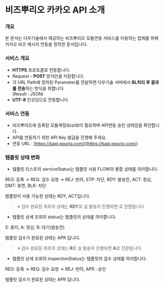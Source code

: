 # 비즈뿌리오 카카오 API 소개

### 개요

본 문서는 다우기술에서 제공하는 비즈뿌리오 모듈연동 서비스를 이용하는 업체를 위해 카카오 비즈 메시지 연동을 정의한 문서입니다.



### 서비스 개요

* **HTTPS** 프로토콜로 연동합니다.
* Request - **POST** 방식만을 지원합니다.
* 각 URL Path에 정의된 Parameter를 전달하면 다우기술 서버에서 **BL처리 후 결과를 전송**하는 방식을 취합니다. \
  (Result : JSON)
* **UTF-8** 인코딩으로 연동합니다.



### 서비스 연동

* 비즈뿌리오에 등록된 모듈계정(bizId)이 필요하며 API연동 승인 상태임을 확인합니다.
* API를 연동하기 위한 API Key 발급을 진행해 주세요.
* 연동 URL : [https://kapi.ppurio.com/](https://kapi.ppurio.com/)



### 템플릿 상태 변화

* 템플릿 리스트의 serviceStatus는 템플릿 사용 FLOW의 통합 상태를 의미합니다.

&#x20;       REG: 등록 → REQ: 검수 요청 → REJ: 반려, STP: 차단, RDY: 발송전, ACT: 정상, DMT: 휴면, BLK: 차단

&#x20;       템플릿이 사용 가능한 상태는 RDY, ACT입니다.

> ※ 검수 완료된 최초의 상태는 **RDY**로 실 발송이 진행되면 로 전환됩니다.



* 템플릿 상세 조회의 status는 템플릿의 상태를 의미합니다.

&#x20;       S: 중지, A: 정상, R: 대기(발송전)

&#x20;       템플릿 검수가 완료된 상태는 APR 입니다.

> ※ 검수 완료된 최초의 상태는 **R**로 실 발송이 진행되면 **A**로 전환됩니다.



* 템플릿 상세 조회의 inspectionStatus는 템플릿의 검수 상태를 의미합니다.

&#x20;       REG: 등록 → REQ: 검수 요청 → REJ: 반려, APR : 승인

&#x20;       템플릿 검수가 완료된 상태는 APR 입니다.
